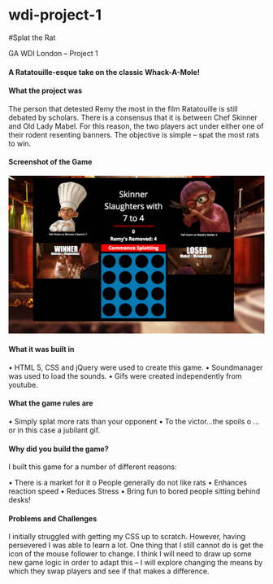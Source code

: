 # wdi-project-1

#Splat the Rat

GA WDI London – Project 1

#### A Ratatouille-esque take on the classic Whack-A-Mole!

#### What the project was

The person that detested Remy the most in the film Ratatouille is still debated by scholars. There is a consensus that it is between Chef Skinner and Old Lady Mabel. For this reason, the two players act under either one of their rodent resenting banners. The objective is simple – spat the most rats to win. 

#### Screenshot of the Game 

![](./images/game.png)

#### What it was built in

• HTML 5, CSS and jQuery were used to create this game. 
• Soundmanager was used to load the sounds.
• Gifs were created independently from youtube. 


#### What the game rules are

• Simply splat more rats than your opponent
• To the victor…the spoils
o … or in this case a jubilant gif. 

#### Why did you build the game?

I built this game for a number of different reasons:

• There is a market for it
o People generally do not like rats
• Enhances reaction speed
• Reduces Stress 
• Bring fun to bored people sitting behind desks!


#### Problems and Challenges

I initially struggled with getting my CSS up to scratch. However, having persevered I was able to learn a lot. One thing that I still cannot do is get the icon of the mouse follower to change. I think I will need to draw up some new game logic in order to adapt this – I will explore changing the means by which they swap players and see if that makes a difference.




